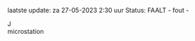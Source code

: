 laatste update: 
za 27-05-2023  2:30   uur 
Status: FAALT - fout - 
<div class="service R">J</div><div class="service R">microstation</div>
